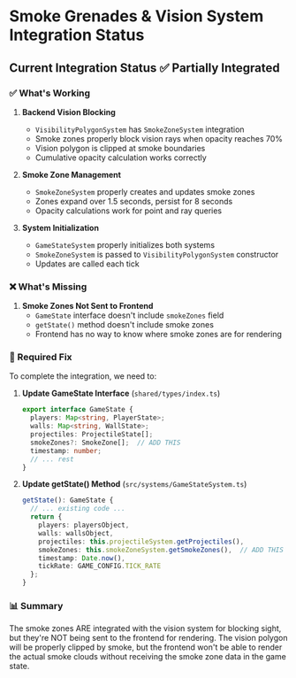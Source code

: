 # Smoke Grenades & Vision System Integration Status

## Current Integration Status ✅ Partially Integrated

### ✅ What's Working

1. **Backend Vision Blocking**
   - `VisibilityPolygonSystem` has `SmokeZoneSystem` integration
   - Smoke zones properly block vision rays when opacity reaches 70%
   - Vision polygon is clipped at smoke boundaries
   - Cumulative opacity calculation works correctly

2. **Smoke Zone Management**
   - `SmokeZoneSystem` properly creates and updates smoke zones
   - Zones expand over 1.5 seconds, persist for 8 seconds
   - Opacity calculations work for point and ray queries

3. **System Initialization**
   - `GameStateSystem` properly initializes both systems
   - `SmokeZoneSystem` is passed to `VisibilityPolygonSystem` constructor
   - Updates are called each tick

### ❌ What's Missing

1. **Smoke Zones Not Sent to Frontend**
   - `GameState` interface doesn't include `smokeZones` field
   - `getState()` method doesn't include smoke zones
   - Frontend has no way to know where smoke zones are for rendering

### 🔧 Required Fix

To complete the integration, we need to:

1. **Update GameState Interface** (`shared/types/index.ts`)
   ```typescript
   export interface GameState {
     players: Map<string, PlayerState>;
     walls: Map<string, WallState>;
     projectiles: ProjectileState[];
     smokeZones?: SmokeZone[];  // ADD THIS
     timestamp: number;
     // ... rest
   }
   ```

2. **Update getState() Method** (`src/systems/GameStateSystem.ts`)
   ```typescript
   getState(): GameState {
     // ... existing code ...
     return {
       players: playersObject,
       walls: wallsObject,
       projectiles: this.projectileSystem.getProjectiles(),
       smokeZones: this.smokeZoneSystem.getSmokeZones(),  // ADD THIS
       timestamp: Date.now(),
       tickRate: GAME_CONFIG.TICK_RATE
     };
   }
   ```

### 📊 Summary

The smoke zones ARE integrated with the vision system for blocking sight, but they're NOT being sent to the frontend for rendering. The vision polygon will be properly clipped by smoke, but the frontend won't be able to render the actual smoke clouds without receiving the smoke zone data in the game state.
